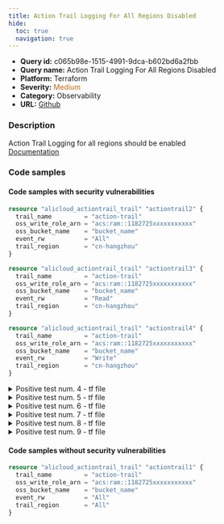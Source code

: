 ```yaml
---
title: Action Trail Logging For All Regions Disabled
hide:
  toc: true
  navigation: true
---
```


<style>
  .highlight .hll {
    background-color: #ff171742;
  }
  .md-content {
    max-width: 1100px;
    margin: 0 auto;
  }
</style>

-   **Query id:** c065b98e-1515-4991-9dca-b602bd6a2fbb
-   **Query name:** Action Trail Logging For All Regions Disabled
-   **Platform:** Terraform
-   **Severity:** <span style="color:#C60">Medium</span>
-   **Category:** Observability
-   **URL:** [Github](https://github.com/Checkmarx/kics/tree/master/assets/queries/terraform/alicloud/action_trail_logging_all_regions_disabled)

### Description
Action Trail Logging for all regions should be enabled<br>
[Documentation](https://registry.terraform.io/providers/aliyun/alicloud/latest/docs/resources/actiontrail_trail#trail_region)

### Code samples
#### Code samples with security vulnerabilities
```tf title="Positive test num. 1 - tf file" hl_lines="6"
resource "alicloud_actiontrail_trail" "actiontrail2" {
  trail_name         = "action-trail"
  oss_write_role_arn = "acs:ram::1182725xxxxxxxxxxx"
  oss_bucket_name    = "bucket_name"
  event_rw           = "All"
  trail_region       = "cn-hangzhou"
}

```
```tf title="Positive test num. 2 - tf file" hl_lines="5 6"
resource "alicloud_actiontrail_trail" "actiontrail3" {
  trail_name         = "action-trail"
  oss_write_role_arn = "acs:ram::1182725xxxxxxxxxxx"
  oss_bucket_name    = "bucket_name"
  event_rw           = "Read"
  trail_region       = "cn-hangzhou"
}

```
```tf title="Positive test num. 3 - tf file" hl_lines="5 6"
resource "alicloud_actiontrail_trail" "actiontrail4" {
  trail_name         = "action-trail"
  oss_write_role_arn = "acs:ram::1182725xxxxxxxxxxx"
  oss_bucket_name    = "bucket_name"
  event_rw           = "Write"
  trail_region       = "cn-hangzhou"
}

```
<details><summary>Positive test num. 4 - tf file</summary>

```tf hl_lines="6"
resource "alicloud_actiontrail_trail" "actiontrail5" {
  trail_name         = "action-trail"
  oss_write_role_arn = "acs:ram::1182725xxxxxxxxxxx"
  oss_bucket_name    = "bucket_name"
  event_rw           = "All"
  trail_region       = "cn-beijing"
}

```
</details>
<details><summary>Positive test num. 5 - tf file</summary>

```tf hl_lines="5 6"
resource "alicloud_actiontrail_trail" "actiontrail6" {
  trail_name         = "action-trail"
  oss_write_role_arn = "acs:ram::1182725xxxxxxxxxxx"
  oss_bucket_name    = "bucket_name"
  event_rw           = "Read"
  trail_region       = "cn-beijing"
}

```
</details>
<details><summary>Positive test num. 6 - tf file</summary>

```tf hl_lines="5 6"
resource "alicloud_actiontrail_trail" "actiontrail7" {
  trail_name         = "action-trail"
  oss_write_role_arn = "acs:ram::1182725xxxxxxxxxxx"
  oss_bucket_name    = "bucket_name"
  event_rw           = "Write"
  trail_region       = "cn-beijing"
}

```
</details>
<details><summary>Positive test num. 7 - tf file</summary>

```tf hl_lines="1"
resource "alicloud_actiontrail_trail" "actiontrail8" {
  trail_name         = "action-trail"
  oss_write_role_arn = "acs:ram::1182725xxxxxxxxxxx"
  oss_bucket_name    = "bucket_name"
  event_rw           = "All"
}

```
</details>
<details><summary>Positive test num. 8 - tf file</summary>

```tf hl_lines="1"
resource "alicloud_actiontrail_trail" "actiontrail9" {
  trail_name         = "action-trail"
  oss_write_role_arn = "acs:ram::1182725xxxxxxxxxxx"
  oss_bucket_name    = "bucket_name"
  trail_region       = "All"
}

```
</details>
<details><summary>Positive test num. 9 - tf file</summary>

```tf hl_lines="1"
resource "alicloud_actiontrail_trail" "actiontrail10" {
  trail_name         = "action-trail"
  oss_write_role_arn = "acs:ram::1182725xxxxxxxxxxx"
  trail_region       = "All"
}

```
</details>


#### Code samples without security vulnerabilities
```tf title="Negative test num. 1 - tf file"
resource "alicloud_actiontrail_trail" "actiontrail1" {
  trail_name         = "action-trail"
  oss_write_role_arn = "acs:ram::1182725xxxxxxxxxxx"
  oss_bucket_name    = "bucket_name"
  event_rw           = "All"
  trail_region       = "All"
}

```
